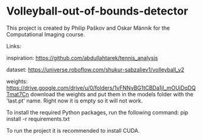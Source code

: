 # Volleyball-out-of-bounds-detector

This project is created by Philip Paškov and Oskar Männik for the Computational Imaging course.


Links: 

inspiration: https://github.com/abdullahtarek/tennis_analysis

dataset: https://universe.roboflow.com/shukur-sabzaliev1/volleyball_v2

weights: https://drive.google.com/drive/u/0/folders/1vFNNyBG1tCBDa1jI_mOUjDqDQTmat7Cn
download the weights and put them in the models folder with the 'last.pt' name. Right now it is empty so it will not work.

To install the required Python packages, run the following command:
pip install -r requirements.txt

To run the project it is recommended to install CUDA.
